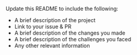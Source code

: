 Update this README to include the following:
- A brief description of the project
- Link to your issue & PR
- A brief description of the changes you made
- A brief description of the challenges you faced
- Any other relevant information
